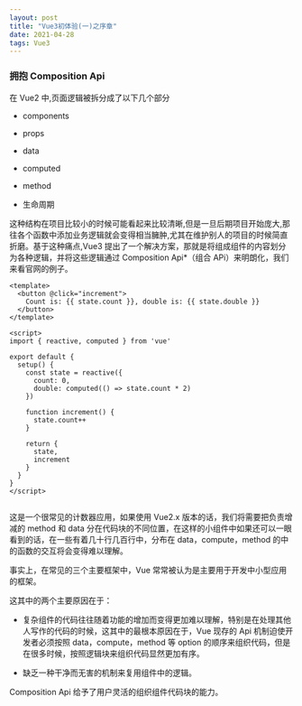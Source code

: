 ```yaml
---
layout: post
title: "Vue3初体验(一)之序章"
date: 2021-04-28
tags: Vue3
---
```


### 拥抱 Composition Api

在 Vue2 中,页面逻辑被拆分成了以下几个部分

- components

- props

- data

- computed

- method

- 生命周期

这种结构在项目比较小的时候可能看起来比较清晰,但是一旦后期项目开始庞大,那往各个函数中添加业务逻辑就会变得相当臃肿,尤其在维护别人的项目的时候简直折磨。基于这种痛点,Vue3 提出了一个解决方案，那就是将组成组件的内容划分为各种逻辑，并将这些逻辑通过 Composition Api\*（组合 APi）来明朗化，我们来看官网的例子。

```
<template>
  <button @click="increment">
    Count is: {{ state.count }}, double is: {{ state.double }}
  </button>
</template>

<script>
import { reactive, computed } from 'vue'

export default {
  setup() {
    const state = reactive({
      count: 0,
      double: computed(() => state.count * 2)
    })

    function increment() {
      state.count++
    }

    return {
      state,
      increment
    }
  }
}
</script>


```

这是一个很常见的计数器应用，如果使用 Vue2.x 版本的话，我们将需要把负责增减的 method 和 data 分在代码块的不同位置，在这样的小组件中如果还可以一眼看到的话，在一些有着几十行几百行中，分布在 data，compute，method 的中的函数的交互将会变得难以理解。

事实上，在常见的三个主要框架中，Vue 常常被认为是主要用于开发中小型应用的框架。

这其中的两个主要原因在于：

- 复杂组件的代码往往随着功能的增加而变得更加难以理解，特别是在处理其他人写作的代码的时候，这其中的最根本原因在于，Vue 现存的 Api 机制迫使开发者必须按照 data，compute，method 等 option 的顺序来组织代码，但是在很多时候，按照逻辑块来组织代码显然更加有序。

- 缺乏一种干净而无害的机制来复用组件中的逻辑。

Composition Api 给予了用户灵活的组织组件代码块的能力。

